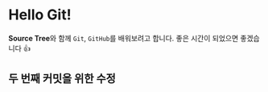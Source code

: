 # Hello Git!
**Source Tree**와 함께 `Git`, `GitHub`를 배워보려고 합니다.
좋은 시간이 되었으면 좋겠습니다 :+1:

## 두 번째 커밋을 위한 수정
